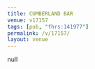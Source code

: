 ```yaml
---
title: CUMBERLAND BAR
venue: v17157
tags: [pub, "fhrs:141977"]
permalink: /v/17157/
layout: venue
---
```

null